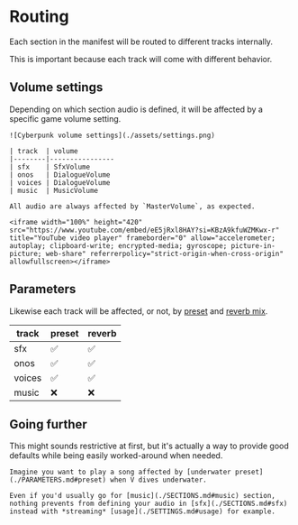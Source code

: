 # Routing

Each section in the manifest will be routed to different tracks internally.

This is important because each track will come with different behavior.

## Volume settings

Depending on which section audio is defined, it will be affected by a specific game volume setting.

```admonish gear title="Cyberpunk volume settings"
![Cyberpunk volume settings](./assets/settings.png)

| track  | volume           
|--------|----------------
| sfx    | SfxVolume      
| onos   | DialogueVolume 
| voices | DialogueVolume 
| music  | MusicVolume    

All audio are always affected by `MasterVolume`, as expected.
```

```admonish youtube title="YouTube demo"
<iframe width="100%" height="420" src="https://www.youtube.com/embed/eE5jRxl8HAY?si=KBzA9kfuWZMKwx-r" title="YouTube video player" frameborder="0" allow="accelerometer; autoplay; clipboard-write; encrypted-media; gyroscope; picture-in-picture; web-share" referrerpolicy="strict-origin-when-cross-origin" allowfullscreen></iframe>
```

## Parameters

Likewise each track will be affected, or not, by [preset](./PARAMETERS.md#preset) and [reverb mix](./PARAMETERS.md#reverb-mix).

| track  | preset | reverb |
|--------|--------|--------|
| sfx    | ✅     | ✅      |
| onos   | ✅     | ✅      |
| voices | ✅     | ✅      |
| music  | ❌     | ❌      |

## Going further

This might sounds restrictive at first, but it's actually a way to provide good defaults while being easily worked-around when needed.

```admonish hint title="Tip"
Imagine you want to play a song affected by [underwater preset](./PARAMETERS.md#preset) when V dives underwater.

Even if you'd usually go for [music](./SECTIONS.md#music) section,  
nothing prevents from defining your audio in [sfx](./SECTIONS.md#sfx) instead with *streaming* [usage](./SETTINGS.md#usage) for example.
```
